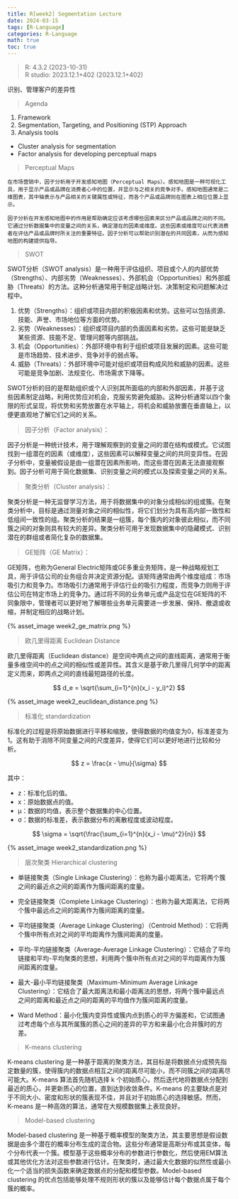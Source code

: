 ```yaml
---
title: R[week2] Segmentation Lecture
date: 2024-03-15
tags: [R-Language]
categories: R-Language
math: true
toc: true
---
```


> R: 4.3.2 (2023-10-31)  
> R studio: 2023.12.1+402 (2023.12.1+402)

识别、管理客户的差异性

> Agenda
1. Framework
2. Segmentation, Targeting, and Positioning (STP) Approach
3. Analysis tools
- Cluster analysis for segmentation
- Factor analysis for developing perceptual maps

> Perceptual Maps

```
在市场营销中，因子分析用于开发感知地图（Perceptual Maps）。感知地图是一种可视化工具，用于显示产品或品牌在消费者心中的位置，并显示与之相关的竞争对手。感知地图通常是二维图表，其中轴表示与产品相关的关键属性或特征，而各个产品或品牌则在图表上相应位置上显示。

因子分析在开发感知地图中的作用是帮助确定应该考虑哪些因素来区分产品或品牌之间的不同。它通过分析数据集中的变量之间的关系，确定潜在的因素或维度。这些因素或维度可以代表消费者在评估产品或品牌时所关注的重要特征。因子分析可以帮助识别潜在的共同因素，从而为感知地图的构建提供指导。
```

> SWOT

SWOT分析（SWOT analysis）是一种用于评估组织、项目或个人的内部优势（Strengths）、内部劣势（Weaknesses）、外部机会（Opportunities）和外部威胁（Threats）的方法。这种分析通常用于制定战略计划、决策制定和问题解决过程中。  

1. 优势（Strengths）：组织或项目内部的积极因素和优势。这些可以包括资源、技能、声誉、市场地位等方面的优势。
2. 劣势（Weaknesses）：组织或项目内部的负面因素和劣势。这些可能是缺乏某些资源、技能不足、管理问题等内部挑战。
3. 机会（Opportunities）：外部环境中有利于组织或项目发展的因素。这些可能是市场趋势、技术进步、竞争对手的弱点等。
4. 威胁（Threats）：外部环境中可能对组织或项目构成风险和威胁的因素。这些可能是竞争加剧、法规变化、市场需求下降等。

SWOT分析的目的是帮助组织或个人识别其所面临的内部和外部因素，并基于这些因素制定战略，利用优势应对机会，克服劣势避免威胁。这种分析通常以四个象限的形式呈现，将优势和劣势放置在水平轴上，将机会和威胁放置在垂直轴上，以便更直观地了解它们之间的关系。

> 因子分析（Factor analysis）：

因子分析是一种统计技术，用于理解观察到的变量之间的潜在结构或模式。它试图找到一组潜在的因素（或维度），这些因素可以解释变量之间的共同变异性。在因子分析中，变量被假设是由一组潜在因素所影响，而这些潜在因素无法直接观察到。因子分析可用于简化数据集、识别变量之间的模式以及探索变量之间的关系。

> 聚类分析（Cluster analysis）：

聚类分析是一种无监督学习方法，用于将数据集中的对象分成相似的组或簇。在聚类分析中，目标是通过测量对象之间的相似性，将它们划分为具有高内部一致性和低组间一致性的组。聚类分析的结果是一组簇，每个簇内的对象彼此相似，而不同簇之间的对象则具有较大的差异。聚类分析可用于发现数据集中的隐藏模式、识别潜在的群组或者简化复杂的数据集。

> GE矩阵（GE Matrix）：

GE矩阵，也称为General Electric矩阵或GE多重业务矩阵，是一种战略规划工具，用于评估公司的业务组合并决定资源分配。该矩阵通常由两个维度组成：市场吸引力和竞争力。市场吸引力通常用于评估行业的吸引力程度，而竞争力则用于评估公司在特定市场上的竞争力。通过将不同的业务单元或产品定位在GE矩阵的不同象限中，管理者可以更好地了解哪些业务单元需要进一步发展、保持、撤退或收缩，并制定相应的战略计划。

{% asset_image week2_ge_matrix.png %}

> 欧几里得距离 Euclidean Distance

欧几里得距离（Euclidean distance）是空间中两点之间的直线距离，通常用于衡量多维空间中的点之间的相似性或差异性。其含义是基于欧几里得几何学中的距离定义而来，即两点之间的直线最短路径的长度。

$$
d_e = \sqrt{\sum_{i=1}^{n}(x_i - y_i)^2}
$$

{% asset_image week2_euclidean_distance.png %}

> 标准化 standardization

标准化的过程是将原始数据进行平移和缩放，使得数据的均值变为0，标准差变为1。这有助于消除不同变量之间的尺度差异，使得它们可以更好地进行比较和分析。

$$
z = \frac{x - \mu}{\sigma} 
$$

其中：
- z：标准化后的值。
- x：原始数据点的值。
- μ：数据的均值，表示整个数据集的中心位置。
- σ：数据的标准差，表示数据分布的离散程度或波动程度。

$$
\sigma = \sqrt{\frac{\sum_{i=1}^{n}(x_i - \mu)^2}{n}}
$$

{% asset_image week2_standardization.png %}

> 层次聚类 Hierarchical clustering

- 单链接聚类（Single Linkage Clustering）：也称为最小距离法，它将两个簇之间的最近点之间的距离作为簇间距离的度量。

- 完全链接聚类（Complete Linkage Clustering）：也称为最大距离法，它将两个簇中最远点之间的距离作为簇间距离的度量。

- 平均链接聚类（Average Linkage Clustering）（Centroid Method）：它将两个簇中所有点对之间的平均距离作为簇间距离的度量。

- 平均-平均链接聚类（Average-Average Linkage Clustering）：它结合了平均链接和平均-平均聚类的思想，利用两个簇中所有点对之间的平均距离作为簇间距离的度量。

- 最大-最小平均链接聚类（Maximum-Minimum Average Linkage Clustering）：它结合了最大距离法和最小距离法的思想，将两个簇中最远点之间的距离和最近点之间的距离的平均值作为簇间距离的度量。

- Ward Method：最小化簇内变异性或簇内点到质心的平方偏差和，它试图通过考虑每个点与其所属簇的质心之间的差异的平方和来最小化合并簇时的方差。

> K-means clustering

K-means clustering 是一种基于距离的聚类方法，其目标是将数据点分成预先指定数量的簇，使得簇内的数据点相互之间的距离尽可能小，而不同簇之间的距离尽可能大。K-means 算法首先随机选择 k 个初始质心，然后迭代地将数据点分配到最近的质心，并更新质心的位置，直到达到收敛条件。K-means 的主要缺点是对于不同大小、密度和形状的簇表现不佳，并且对于初始质心的选择敏感。然而，K-means 是一种高效的算法，通常在大规模数据集上表现良好。

> Model-based clustering 

Model-based clustering 是一种基于概率模型的聚类方法，其主要思想是假设数据是由多个潜在的概率分布生成的混合物。这些分布通常是高斯分布或其变体，每个分布代表一个簇。模型基于这些概率分布的参数进行参数化，然后使用EM算法或其他优化方法对这些参数进行估计。在聚类时，通过最大化数据的似然性或最小化一个适当的损失函数来确定数据点的分配和模型参数。Model-based clustering 的优点包括能够处理不规则形状的簇以及能够估计每个数据点属于每个簇的概率。


